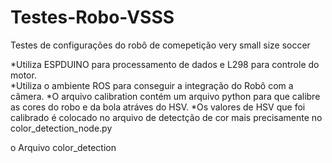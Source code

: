 # Testes-Robo-VSSS

Testes de configurações do robô de comepetição very small size soccer

*Utiliza ESPDUINO para processamento de dados e L298 para controle do motor.  
*Utiliza o ambiente ROS para conseguir a integração do Robô com a câmera.
*O arquivo calibration contém um arquivo python para que calibre as cores do robo e da bola atráves do HSV.
*Os valores de HSV que foi calibrado é colocado no arquivo de detectção de cor mais precisamente no color_detection_node.py

o Arquivo color_detection
